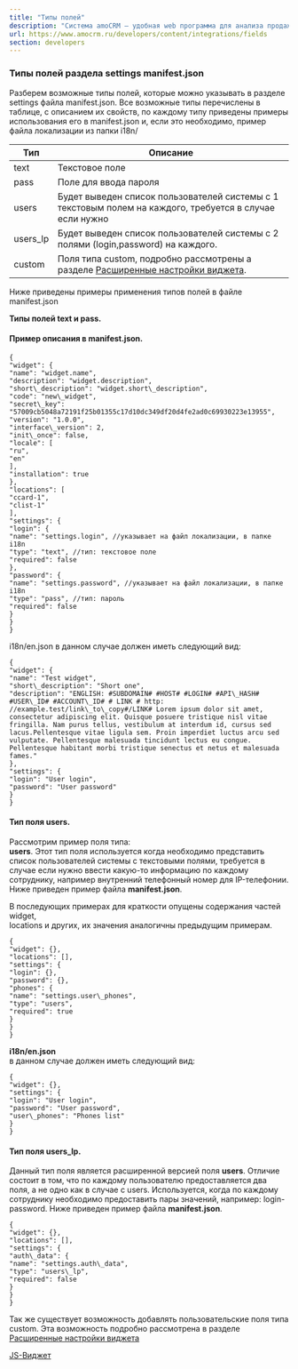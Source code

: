 ```yaml
---
title: "Типы полей"
description: "Система amoCRM – удобная web программа для анализа продаж, доступная в режиме online из любой точки мира! Подробности узнавайте по указанным на сайте телефонам в Москве."
url: https://www.amocrm.ru/developers/content/integrations/fields
section: developers
---
```


### Типы полей раздела settings manifest.json

Разберем возможные типы полей, которые можно указывать в разделе settings файла manifest.json. Все возможные типы перечислены в таблице, с описанием их свойств, по каждому типу приведены примеры использования его в manifest.json и, если это необходимо, пример файла локализации из папки i18n/

| Тип | Описание |
| --- | --- |
| text | Текстовое поле |
| pass | Поле для ввода пароля |
| users | Будет выведен список пользователей системы с 1 текстовым полем на каждого, требуется в случае  если нужно |
| users\_lp | Будет выведен список пользователей системы с 2 полями (login,password) на каждого. |
| custom | Поля типа custom, подробно рассмотрены а разделе  [Расширенные настройки виджета](/developers/content/integrations/custom_settings). |

Ниже приведены примеры применения типов полей в файле manifest.json

**Типы полей text и pass.**

#### Пример описания в manifest.json.

```
{
"widget": {
"name": "widget.name",
"description": "widget.description",
"short\_description": "widget.short\_description",
"code": "new\_widget",
"secret\_key": "57009cb5048a72191f25b01355c17d10dc349df20d4fe2ad0c69930223e13955",
"version": "1.0.0",
"interface\_version": 2,
"init\_once": false,
"locale": [
"ru",
"en"
],
"installation": true
},
"locations": [
"ccard-1",
"clist-1"
],
"settings": {
"login": {
"name": "settings.login", //указывает на файл локализации, в папке i18n
"type": "text", //тип: текстовое поле
"required": false
},
"password": {
"name": "settings.password", //указывает на файл локализации, в папке i18n
"type": "pass", //тип: пароль
"required": false
}
}
}
```

i18n/en.json в данном случае должен иметь следующий вид:

```
{
"widget": {
"name": "Test widget",
"short\_description": "Short one",
"description": "ENGLISH: #SUBDOMAIN# #HOST# #LOGIN# #API\_HASH# #USER\_ID# #ACCOUNT\_ID# # LINK # http: //example.test/link\_to\_copy#/LINK# Lorem ipsum dolor sit amet, consectetur adipiscing elit. Quisque posuere tristique nisl vitae fringilla. Nam purus tellus, vestibulum at interdum id, cursus sed lacus.Pellentesque vitae ligula sem. Proin imperdiet luctus arcu sed vulputate. Pellentesque malesuada tincidunt lectus eu congue. Pellentesque habitant morbi tristique senectus et netus et malesuada fames."
},
"settings": {
"login": "User login",
"password": "User password"
}
}
```

#### Тип поля users.

Рассмотрим пример поля типа:  
**users**. Этот тип поля используется когда необходимо представить список пользователей системы с текстовыми полями, требуется в случае если нужно ввести какую-то информацию по каждому сотруднику, например внутренний телефонный номер для IP-телефонии. Ниже приведен пример файла **manifest.json**.

В последующих примерах для краткости опущены содержания частей widget,  
locations и других, их значения аналогичны предыдущим примерам.

```
{
"widget": {},
"locations": [],
"settings": {
"login": {},
"password": {},
"phones": {
"name": "settings.user\_phones",
"type": "users",
"required": true
}
}
}
```

**i18n/en.json**  
в данном случае должен иметь следующий вид:

```
{
"widget": {},
"settings": {
"login": "User login",
"password": "User password",
"user\_phones": "Phones list"
}
}
```

#### Тип поля users\_lp.

Данный тип поля является расширенной версией поля **users**. Отличие состоит в том, что по каждому пользователю предоставляется два поля, а не одно как в случае с users. Используется, когда по каждому сотруднику необходимо предоставить пары значений, например: login-password. Ниже приведен пример файла **manifest.json**.

```
{
"widget": {},
"locations": [],
"settings": {
"auth\_data": {
"name": "settings.auth\_data",
"type": "users\_lp",
"required": false
}
}
}
```

Так же существует возможность добавлять пользовательские поля типа custom. Эта возможность подробно рассмотрена в разделе [Расширенные настройки виджета](/developers/content/integrations/custom_settings)

[JS-Виджет](/developers/content/integrations/script_js)